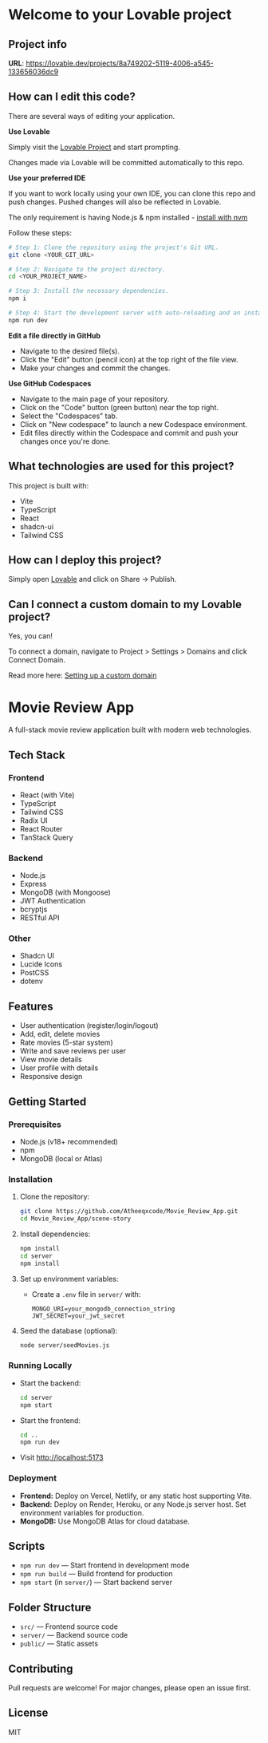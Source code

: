# Welcome to your Lovable project

## Project info

**URL**: https://lovable.dev/projects/8a749202-5119-4006-a545-133656036dc9

## How can I edit this code?

There are several ways of editing your application.

**Use Lovable**

Simply visit the [Lovable Project](https://lovable.dev/projects/8a749202-5119-4006-a545-133656036dc9) and start prompting.

Changes made via Lovable will be committed automatically to this repo.

**Use your preferred IDE**

If you want to work locally using your own IDE, you can clone this repo and push changes. Pushed changes will also be reflected in Lovable.

The only requirement is having Node.js & npm installed - [install with nvm](https://github.com/nvm-sh/nvm#installing-and-updating)

Follow these steps:

```sh
# Step 1: Clone the repository using the project's Git URL.
git clone <YOUR_GIT_URL>

# Step 2: Navigate to the project directory.
cd <YOUR_PROJECT_NAME>

# Step 3: Install the necessary dependencies.
npm i

# Step 4: Start the development server with auto-reloading and an instant preview.
npm run dev
```

**Edit a file directly in GitHub**

- Navigate to the desired file(s).
- Click the "Edit" button (pencil icon) at the top right of the file view.
- Make your changes and commit the changes.

**Use GitHub Codespaces**

- Navigate to the main page of your repository.
- Click on the "Code" button (green button) near the top right.
- Select the "Codespaces" tab.
- Click on "New codespace" to launch a new Codespace environment.
- Edit files directly within the Codespace and commit and push your changes once you're done.

## What technologies are used for this project?

This project is built with:

- Vite
- TypeScript
- React
- shadcn-ui
- Tailwind CSS

## How can I deploy this project?

Simply open [Lovable](https://lovable.dev/projects/8a749202-5119-4006-a545-133656036dc9) and click on Share -> Publish.

## Can I connect a custom domain to my Lovable project?

Yes, you can!

To connect a domain, navigate to Project > Settings > Domains and click Connect Domain.

Read more here: [Setting up a custom domain](https://docs.lovable.dev/tips-tricks/custom-domain#step-by-step-guide)

# Movie Review App

A full-stack movie review application built with modern web technologies.

## Tech Stack

### Frontend

- React (with Vite)
- TypeScript
- Tailwind CSS
- Radix UI
- React Router
- TanStack Query

### Backend

- Node.js
- Express
- MongoDB (with Mongoose)
- JWT Authentication
- bcryptjs
- RESTful API

### Other

- Shadcn UI
- Lucide Icons
- PostCSS
- dotenv

## Features

- User authentication (register/login/logout)
- Add, edit, delete movies
- Rate movies (5-star system)
- Write and save reviews per user
- View movie details
- User profile with details
- Responsive design

## Getting Started

### Prerequisites

- Node.js (v18+ recommended)
- npm
- MongoDB (local or Atlas)

### Installation

1. Clone the repository:

   ```sh
   git clone https://github.com/Atheeqxcode/Movie_Review_App.git
   cd Movie_Review_App/scene-story
   ```

2. Install dependencies:

   ```sh
   npm install
   cd server
   npm install
   ```

3. Set up environment variables:
   - Create a `.env` file in `server/` with:

     ```env
     MONGO_URI=your_mongodb_connection_string
     JWT_SECRET=your_jwt_secret
     ```

4. Seed the database (optional):

   ```sh
   node server/seedMovies.js
   ```

### Running Locally

- Start the backend:

  ```sh
  cd server
  npm start
  ```

- Start the frontend:

  ```sh
  cd ..
  npm run dev
  ```

- Visit [http://localhost:5173](http://localhost:5173)

### Deployment

- **Frontend:** Deploy on Vercel, Netlify, or any static host supporting Vite.
- **Backend:** Deploy on Render, Heroku, or any Node.js server host. Set environment variables for production.
- **MongoDB:** Use MongoDB Atlas for cloud database.

## Scripts

- `npm run dev` — Start frontend in development mode
- `npm run build` — Build frontend for production
- `npm start` (in `server/`) — Start backend server

## Folder Structure

- `src/` — Frontend source code
- `server/` — Backend source code
- `public/` — Static assets

## Contributing

Pull requests are welcome! For major changes, please open an issue first.

## License

MIT
